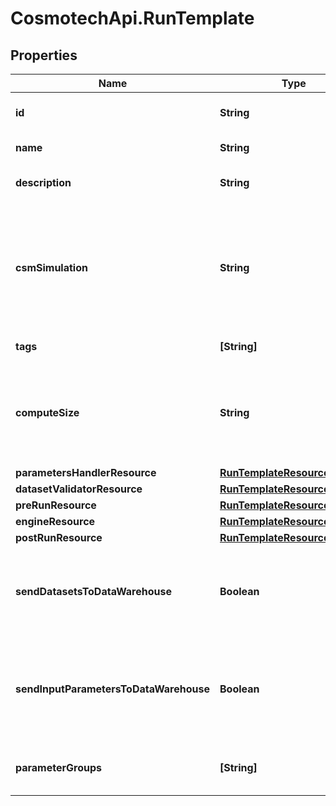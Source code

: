 # CosmotechApi.RunTemplate

## Properties

Name | Type | Description | Notes
------------ | ------------- | ------------- | -------------
**id** | **String** | the Solution Run Template id | 
**name** | **String** | the Run Template name | 
**description** | **String** | the Run Template description | [optional] 
**csmSimulation** | **String** | the Cosmo Tech simulation name. This information is send to the Engine. Mandatory information if no Engine is defined | [optional] 
**tags** | **[String]** | the list of Run Template tags | [optional] 
**computeSize** | **String** | the compute size needed for this Run Template. Standard sizes are basic and highcpu. Default is basic | [optional] 
**parametersHandlerResource** | [**RunTemplateResourceStorage**](RunTemplateResourceStorage.md) |  | [optional] 
**datasetValidatorResource** | [**RunTemplateResourceStorage**](RunTemplateResourceStorage.md) |  | [optional] 
**preRunResource** | [**RunTemplateResourceStorage**](RunTemplateResourceStorage.md) |  | [optional] 
**engineResource** | [**RunTemplateResourceStorage**](RunTemplateResourceStorage.md) |  | [optional] 
**postRunResource** | [**RunTemplateResourceStorage**](RunTemplateResourceStorage.md) |  | [optional] 
**sendDatasetsToDataWarehouse** | **Boolean** | whether or not the Datasets values are send to the DataWarehouse prior to Simulation Run | [optional] [default to true]
**sendInputParametersToDataWarehouse** | **Boolean** | whether or not the input parameters values are send to the DataWarehouse prior to Simulation Run | [optional] [default to true]
**parameterGroups** | **[String]** | the ordered list of parameters groups for the Run Template | [optional] 


